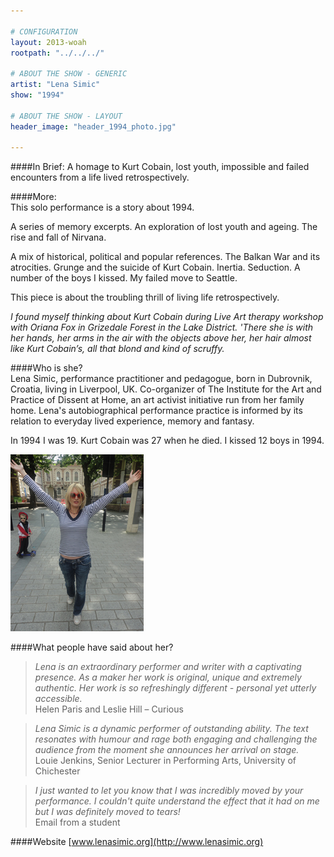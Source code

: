 ```yaml
---

# CONFIGURATION
layout: 2013-woah
rootpath: "../../../"

# ABOUT THE SHOW - GENERIC
artist: "Lena Simic"
show: "1994"

# ABOUT THE SHOW - LAYOUT
header_image: "header_1994_photo.jpg"

---
```

####In Brief:
A homage to Kurt Cobain, lost youth, impossible and failed encounters from a life lived retrospectively.    

####More:    
This solo performance is a story about 1994.    

A series of memory excerpts. An exploration of lost youth and ageing. The rise and fall of Nirvana.    

A mix of historical, political and popular references. The Balkan War and its atrocities. Grunge and the suicide of Kurt Cobain. Inertia. Seduction. A number of the boys I kissed. My failed move to Seattle.    

This piece is about the troubling thrill of living life retrospectively.    

*I found myself thinking about Kurt Cobain during Live Art therapy workshop with Oriana Fox in Grizedale Forest in the Lake District. 'There she is with her hands, her arms in the air with the objects above her, her hair almost like Kurt Cobain’s, all that blond and kind of scruffy.*    

####Who is she?    
Lena Simic, performance practitioner and pedagogue, born in Dubrovnik, Croatia, living in Liverpool, UK. Co-organizer of The Institute for the Art and Practice of Dissent at Home, an art activist initiative run from her family home. Lena's autobiographical performance practice is informed by its relation to everyday lived experience, memory and fantasy.    

In 1994 I was 19. Kurt Cobain was 27 when he died. I kissed 12 boys in 1994. 

![Lena Simic](lena1994.jpg)    

####What people have said about her?    
>*Lena is an extraordinary performer and writer with a captivating presence. As a maker her work is original, unique and extremely authentic. Her work is so refreshingly different - personal yet utterly accessible.*<br> Helen Paris and Leslie Hill – Curious    

>*Lena Simic is a dynamic performer of outstanding ability. The text resonates with humour and rage both engaging and challenging the audience from the moment she announces her arrival on stage.*<br> Louie Jenkins, Senior Lecturer in Performing Arts, University of Chichester    

>*I just wanted to let you know that I was incredibly moved by your performance. I couldn't quite understand the effect that it had on me but I was definitely moved to tears!*<br>Email from a student    

####Website
[www.lenasimic.org](http://www.lenasimic.org)    


